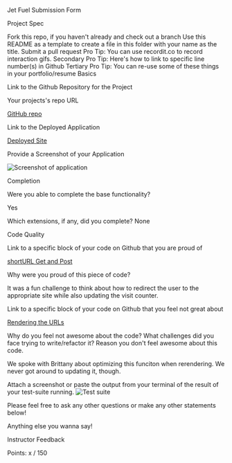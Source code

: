 Jet Fuel Submission Form

Project Spec

Fork this repo, if you haven't already and check out a branch
Use this README as a template to create a file in this folder with your name as the title.
Submit a pull request
Pro Tip: You can use recordit.co to record interaction gifs.
Secondary Pro Tip: Here's how to link to specific line number(s) in Github
Tertiary Pro Tip: You can re-use some of these things in your portfolio/resume
Basics

Link to the Github Repository for the Project

Your projects's repo URL

[GitHub repo](https://github.com/chelletuerk/jet-fuel)

Link to the Deployed Application

[Deployed Site](https://jetfuel2.herokuapp.com/)

Provide a Screenshot of your Application

![Screenshot of application](http://i.imgur.com/fVWER0z.png)

Completion

Were you able to complete the base functionality?

Yes

Which extensions, if any, did you complete?
None

Code Quality

Link to a specific block of your code on Github that you are proud of

[shortURL Get and Post](https://github.com/chelletuerk/jet-fuel/blob/master/server.js#L88-L130)

Why were you proud of this piece of code?

It was a fun challenge to think about how to redirect the user to the appropriate site while also updating the visit counter.

Link to a specific block of your code on Github that you feel not great about

[Rendering the URLs](https://github.com/chelletuerk/jet-fuel/blob/master/public/index.js#L149-L162)

Why do you feel not awesome about the code? What challenges did you face trying to write/refactor it?
Reason you don't feel awesome about this code.

We spoke with Brittany about optimizing this funciton when rerendering.  We never got around to updating it, though.

Attach a screenshot or paste the output from your terminal of the result of your test-suite running.
![Test suite](http://i.imgur.com/Vecce7T.png)

Please feel free to ask any other questions or make any other statements below!

Anything else you wanna say!

Instructor Feedback

Points: x / 150
